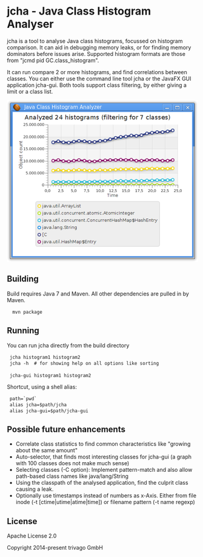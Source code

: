 # jcha - Java Class Histogram Analyser

jcha is a tool to analyse Java class histograms, focussed on histogram comparison.
It can aid in debugging memory leaks, or for finding memory dominators before issues arise.
Supported histogram formats are those from "jcmd pid GC.class_histogram".

It can run compare 2 or more histograms, and find correlations between classes.
You can either use the command line tool jcha  or the JavaFX GUI application jcha-gui.
Both tools support class filtering, by either giving a limit or a class list.

![GUI screenshot](screenshots/jcha-gui.png "The JavaFX application jcha-gui")



## Building
Build requires Java 7 and Maven. All other dependencies are pulled in by Maven.
```
  mvn package
```

## Running
You can run jcha directly from the build directory
```
 jcha histogram1 histogram2
 jcha -h  # for showing help on all options like sorting
 
 jcha-gui histogram1 histogram2
```

Shortcut, using a shell alias:
```
 path=`pwd`
 alias jcha=$path/jcha
 alias jcha-gui=$path/jcha-gui
```

## Possible future enhancements
 * Correlate class statistics to find common characteristics like "growing about the same amount"
 * Auto-selector, that finds most interesting classes for jcha-gui (a graph with 100 classes does not make much sense)
 * Selecting classes (-C option): Implement pattern-match and also allow path-based class names like java/lang/String
 * Using the classpath of the analysed application, find the culprit class causing a leak.
 * Optionally use timestamps instead of numbers as x-Axis. Either from file inode (-t [ctime|utime|atime|time])
   or filename pattern (-t name regexp)

## License
Apache License 2.0

Copyright 2014-present trivago GmbH
